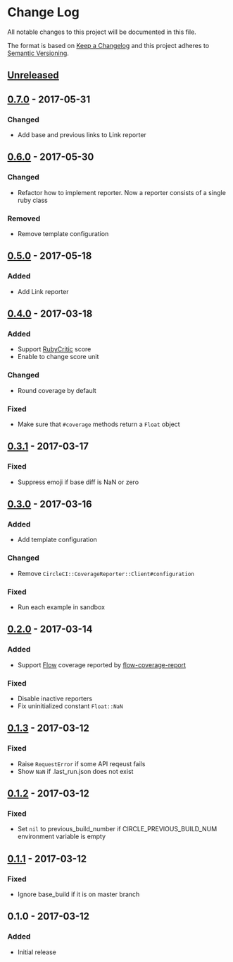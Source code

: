 # Change Log
All notable changes to this project will be documented in this file.

The format is based on [Keep a Changelog](http://keepachangelog.com/)
and this project adheres to [Semantic Versioning](http://semver.org/).

## [Unreleased]

## [0.7.0] - 2017-05-31
### Changed
- Add base and previous links to Link reporter

## [0.6.0] - 2017-05-30
### Changed
- Refactor how to implement reporter. Now a reporter consists of a single ruby class

### Removed
- Remove template configuration

## [0.5.0] - 2017-05-18
### Added
- Add Link reporter

## [0.4.0] - 2017-03-18
### Added
- Support [RubyCritic](https://github.com/whitesmith/rubycritic) score
- Enable to change score unit

### Changed
- Round coverage by default

### Fixed
- Make sure that `#coverage` methods return a `Float` object

## [0.3.1] - 2017-03-17
### Fixed
- Suppress emoji if base diff is NaN or zero

## [0.3.0] - 2017-03-16
### Added
- Add template configuration

### Changed
- Remove `CircleCI::CoverageReporter::Client#configuration`

### Fixed
- Run each example in sandbox

## [0.2.0] - 2017-03-14
### Added
- Support [Flow](https://flowtype.org) coverage reported by [flow-coverage-report](https://github.com/rpl/flow-coverage-report)

### Fixed
- Disable inactive reporters
- Fix uninitialized constant `Float::NaN`

## [0.1.3] - 2017-03-12
### Fixed
- Raise `RequestError` if some API reqeust fails
- Show `NaN` if .last_run.json does not exist

## [0.1.2] - 2017-03-12
### Fixed
- Set `nil` to previous_build_number if CIRCLE_PREVIOUS_BUILD_NUM environment variable is empty

## [0.1.1] - 2017-03-12
### Fixed
- Ignore base_build if it is on master branch

## 0.1.0 - 2017-03-12
### Added
- Initial release

[Unreleased]: https://github.com/increments/circleci-coverage_reporter/compare/v0.7.0...HEAD
[0.7.0]: https://github.com/increments/circleci-coverage_reporter/compare/v0.6.0...v0.7.0
[0.6.0]: https://github.com/increments/circleci-coverage_reporter/compare/v0.5.0...v0.6.0
[0.5.0]: https://github.com/increments/circleci-coverage_reporter/compare/v0.4.0...v0.5.0
[0.4.0]: https://github.com/increments/circleci-coverage_reporter/compare/v0.3.1...v0.4.0
[0.3.1]: https://github.com/increments/circleci-coverage_reporter/compare/v0.3.0...v0.3.1
[0.3.0]: https://github.com/increments/circleci-coverage_reporter/compare/v0.2.0...v0.3.0
[0.2.0]: https://github.com/increments/circleci-coverage_reporter/compare/v0.1.3...v0.2.0
[0.1.3]: https://github.com/increments/circleci-coverage_reporter/compare/v0.1.2...v0.1.3
[0.1.2]: https://github.com/increments/circleci-coverage_reporter/compare/v0.1.1...v0.1.2
[0.1.1]: https://github.com/increments/circleci-coverage_reporter/compare/v0.1.0...v0.1.1
